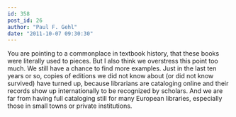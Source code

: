 ```yaml
---
id: 358
post_id: 26
author: "Paul F. Gehl"
date: "2011-10-07 09:30:30"
---
```

You are pointing to a commonplace in textbook history, that these books were literally used to pieces. But I also think we overstress this point too much. We still have a chance to find more examples. Just in the last ten years or so, copies of editions we did not know about (or did not know survived) have turned up, because librarians are cataloging online and their records show up internationally to be recognized by scholars. And we are far from having full cataloging still for many European libraries, especially those in small towns or private institutions.
